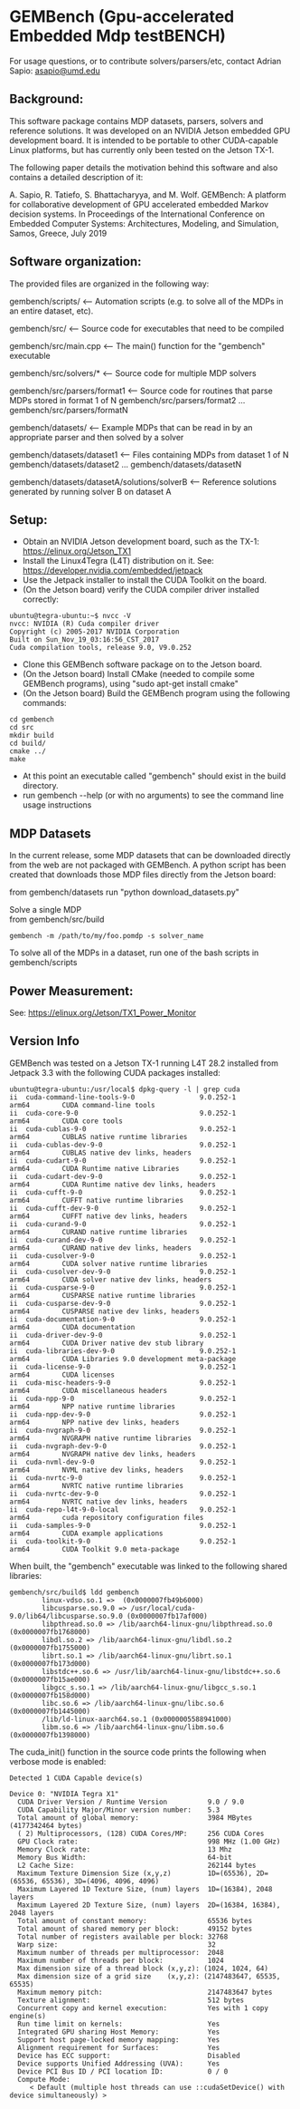 # GEMBench (Gpu-accelerated Embedded Mdp testBENCH)

For usage questions, or to contribute solvers/parsers/etc, contact Adrian Sapio: asapio@umd.edu  


## Background:

This software package contains MDP datasets, parsers, solvers and reference solutions. It was developed on an NVIDIA Jetson embedded GPU development board. It is intended to be portable to other CUDA-capable Linux platforms, but has currently only been tested on the Jetson TX-1.

The following paper details the motivation behind this software and also contains a detailed description of it: 

A. Sapio, R. Tatiefo, S. Bhattacharyya, and M. Wolf. GEMBench: A platform for collaborative development of GPU accelerated embedded Markov decision systems. In Proceedings of the International Conference on Embedded Computer Systems: Architectures, Modeling, and Simulation, Samos, Greece, July 2019

## Software organization:

The provided files are organized in the following way:

gembench/scripts/   <-- Automation scripts (e.g. to solve all of the MDPs in an entire dataset, etc).

gembench/src/       <-- Source code for executables that need to be compiled

gembench/src/main.cpp   <-- The main() function for the "gembench" executable

gembench/src/solvers/*   <-- Source code for multiple MDP solvers

gembench/src/parsers/format1   <-- Source code for routines that parse MDPs stored in format 1 of N
gembench/src/parsers/format2
...
gembench/src/parsers/formatN

gembench/datasets/    <-- Example MDPs that can be read in by an appropriate parser and then solved by a solver

gembench/datasets/dataset1   <-- Files containing MDPs from dataset 1 of N
gembench/datasets/dataset2
...
gembench/datasets/datasetN

gembench/datasets/datasetA/solutions/solverB    <-- Reference solutions generated by running solver B on dataset A


## Setup:

- Obtain an NVIDIA Jetson development board, such as the TX-1: https://elinux.org/Jetson_TX1
- Install the Linux4Tegra (L4T) distribution on it. See: https://developer.nvidia.com/embedded/jetpack
- Use the Jetpack installer to install the CUDA Toolkit on the board. 
- (On the Jetson board) verify the CUDA compiler driver installed correctly:

```
ubuntu@tegra-ubuntu:~$ nvcc -V
nvcc: NVIDIA (R) Cuda compiler driver
Copyright (c) 2005-2017 NVIDIA Corporation
Built on Sun_Nov_19_03:16:56_CST_2017
Cuda compilation tools, release 9.0, V9.0.252
```

- Clone this GEMBench software package on to the Jetson board.
- (On the Jetson board) Install CMake (needed to compile some GEMBench programs), using "sudo apt-get install cmake"
- (On the Jetson board) Build the GEMBench program using the following commands:

```
cd gembench  
cd src  
mkdir build  
cd build/  
cmake ../  
make  
```

- At this point an executable called "gembench" should exist in the build directory. 
- run gembench --help (or with no arguments) to see the command line usage instructions

## MDP Datasets

In the current release, some MDP datasets that can be downloaded directly from the web are not packaged with GEMBench. A python script has been created that downloads those MDP files directly from the Jetson board:

from gembench/datasets run "python download_datasets.py"


Solve a single MDP  
from gembench/src/build
```
gembench -m /path/to/my/foo.pomdp -s solver_name
```

To solve all of the MDPs in a dataset, run one of the bash scripts in gembench/scripts



## Power Measurement:

See: https://elinux.org/Jetson/TX1_Power_Monitor


## Version Info

GEMBench was tested on a Jetson TX-1 running L4T 28.2 installed from Jetpack 3.3 with the following CUDA packages installed:

```
ubuntu@tegra-ubuntu:/usr/local$ dpkg-query -l | grep cuda
ii  cuda-command-line-tools-9-0                9.0.252-1                                     arm64        CUDA command-line tools  
ii  cuda-core-9-0                              9.0.252-1                                     arm64        CUDA core tools  
ii  cuda-cublas-9-0                            9.0.252-1                                     arm64        CUBLAS native runtime libraries  
ii  cuda-cublas-dev-9-0                        9.0.252-1                                     arm64        CUBLAS native dev links, headers  
ii  cuda-cudart-9-0                            9.0.252-1                                     arm64        CUDA Runtime native Libraries  
ii  cuda-cudart-dev-9-0                        9.0.252-1                                     arm64        CUDA Runtime native dev links, headers  
ii  cuda-cufft-9-0                             9.0.252-1                                     arm64        CUFFT native runtime libraries  
ii  cuda-cufft-dev-9-0                         9.0.252-1                                     arm64        CUFFT native dev links, headers  
ii  cuda-curand-9-0                            9.0.252-1                                     arm64        CURAND native runtime libraries  
ii  cuda-curand-dev-9-0                        9.0.252-1                                     arm64        CURAND native dev links, headers  
ii  cuda-cusolver-9-0                          9.0.252-1                                     arm64        CUDA solver native runtime libraries  
ii  cuda-cusolver-dev-9-0                      9.0.252-1                                     arm64        CUDA solver native dev links, headers  
ii  cuda-cusparse-9-0                          9.0.252-1                                     arm64        CUSPARSE native runtime libraries  
ii  cuda-cusparse-dev-9-0                      9.0.252-1                                     arm64        CUSPARSE native dev links, headers  
ii  cuda-documentation-9-0                     9.0.252-1                                     arm64        CUDA documentation  
ii  cuda-driver-dev-9-0                        9.0.252-1                                     arm64        CUDA Driver native dev stub library  
ii  cuda-libraries-dev-9-0                     9.0.252-1                                     arm64        CUDA Libraries 9.0 development meta-package  
ii  cuda-license-9-0                           9.0.252-1                                     arm64        CUDA licenses  
ii  cuda-misc-headers-9-0                      9.0.252-1                                     arm64        CUDA miscellaneous headers  
ii  cuda-npp-9-0                               9.0.252-1                                     arm64        NPP native runtime libraries  
ii  cuda-npp-dev-9-0                           9.0.252-1                                     arm64        NPP native dev links, headers  
ii  cuda-nvgraph-9-0                           9.0.252-1                                     arm64        NVGRAPH native runtime libraries  
ii  cuda-nvgraph-dev-9-0                       9.0.252-1                                     arm64        NVGRAPH native dev links, headers  
ii  cuda-nvml-dev-9-0                          9.0.252-1                                     arm64        NVML native dev links, headers  
ii  cuda-nvrtc-9-0                             9.0.252-1                                     arm64        NVRTC native runtime libraries  
ii  cuda-nvrtc-dev-9-0                         9.0.252-1                                     arm64        NVRTC native dev links, headers  
ii  cuda-repo-l4t-9-0-local                    9.0.252-1                                     arm64        cuda repository configuration files  
ii  cuda-samples-9-0                           9.0.252-1                                     arm64        CUDA example applications  
ii  cuda-toolkit-9-0                           9.0.252-1                                     arm64        CUDA Toolkit 9.0 meta-package  
```

When built, the "gembench" executable was linked to the following shared libraries:
```
gembench/src/build$ ldd gembench 
        linux-vdso.so.1 =>  (0x0000007fb49b6000)  
        libcusparse.so.9.0 => /usr/local/cuda-9.0/lib64/libcusparse.so.9.0 (0x0000007fb17af000)  
        libpthread.so.0 => /lib/aarch64-linux-gnu/libpthread.so.0 (0x0000007fb1768000)  
        libdl.so.2 => /lib/aarch64-linux-gnu/libdl.so.2 (0x0000007fb1755000)  
        librt.so.1 => /lib/aarch64-linux-gnu/librt.so.1 (0x0000007fb173d000)  
        libstdc++.so.6 => /usr/lib/aarch64-linux-gnu/libstdc++.so.6 (0x0000007fb15ae000)  
        libgcc_s.so.1 => /lib/aarch64-linux-gnu/libgcc_s.so.1 (0x0000007fb158d000)  
        libc.so.6 => /lib/aarch64-linux-gnu/libc.so.6 (0x0000007fb1445000)  
        /lib/ld-linux-aarch64.so.1 (0x0000005588941000)  
        libm.so.6 => /lib/aarch64-linux-gnu/libm.so.6 (0x0000007fb1398000)  
```  

The cuda_init() function in the source code prints the following when verbose mode is enabled:

```
Detected 1 CUDA Capable device(s)

Device 0: "NVIDIA Tegra X1"  
  CUDA Driver Version / Runtime Version          9.0 / 9.0  
  CUDA Capability Major/Minor version number:    5.3  
  Total amount of global memory:                 3984 MBytes (4177342464 bytes)  
  ( 2) Multiprocessors, (128) CUDA Cores/MP:     256 CUDA Cores  
  GPU Clock rate:                                998 MHz (1.00 GHz)  
  Memory Clock rate:                             13 Mhz  
  Memory Bus Width:                              64-bit  
  L2 Cache Size:                                 262144 bytes  
  Maximum Texture Dimension Size (x,y,z)         1D=(65536), 2D=(65536, 65536), 3D=(4096, 4096, 4096)  
  Maximum Layered 1D Texture Size, (num) layers  1D=(16384), 2048 layers  
  Maximum Layered 2D Texture Size, (num) layers  2D=(16384, 16384), 2048 layers  
  Total amount of constant memory:               65536 bytes  
  Total amount of shared memory per block:       49152 bytes  
  Total number of registers available per block: 32768  
  Warp size:                                     32  
  Maximum number of threads per multiprocessor:  2048  
  Maximum number of threads per block:           1024  
  Max dimension size of a thread block (x,y,z): (1024, 1024, 64)  
  Max dimension size of a grid size    (x,y,z): (2147483647, 65535, 65535)  
  Maximum memory pitch:                          2147483647 bytes  
  Texture alignment:                             512 bytes  
  Concurrent copy and kernel execution:          Yes with 1 copy engine(s)  
  Run time limit on kernels:                     Yes  
  Integrated GPU sharing Host Memory:            Yes  
  Support host page-locked memory mapping:       Yes  
  Alignment requirement for Surfaces:            Yes  
  Device has ECC support:                        Disabled  
  Device supports Unified Addressing (UVA):      Yes  
  Device PCI Bus ID / PCI location ID:           0 / 0  
  Compute Mode:  
     < Default (multiple host threads can use ::cudaSetDevice() with device simultaneously) >  
```  





